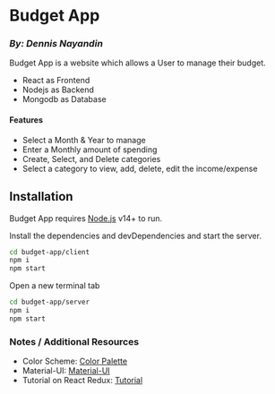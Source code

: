 # Budget App
### _By: Dennis Nayandin_
Budget App is a website which allows a User to manage their budget.
- React as Frontend
- Nodejs as Backend
- Mongodb as Database

#### Features
- Select a Month & Year to manage
- Enter a Monthly amount of spending
- Create, Select, and Delete categories
- Select a category to view, add, delete, edit the income/expense

## Installation

Budget App requires [Node.js](https://nodejs.org/) v14+ to run.

Install the dependencies and devDependencies and start the server.

```sh
cd budget-app/client
npm i
npm start
```
Open a new terminal tab
```sh
cd budget-app/server
npm i
npm start
```

### Notes / Additional Resources
- Color Scheme: [Color Palette](https://colorpalettes.net/color-palette-4235/)
- Material-UI: [Material-UI](https://material-ui.com/)
- Tutorial on React Redux: [Tutorial](https://javascript.plainenglish.io/the-only-introduction-to-redux-and-react-redux-youll-ever-need-8ce5da9e53c6)
